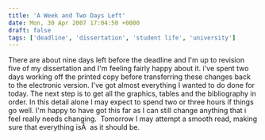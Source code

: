 ```yaml
---
title: 'A Week and Two Days Left'
date: Mon, 30 Apr 2007 17:04:50 +0000
draft: false
tags: ['deadline', 'dissertation', 'student life', 'university']
---
```


There are about nine days left before the deadline and I'm up to revision five of my dissertation and I'm feeling fairly happy about it. i've spent two days working off the printed copy before transferring these changes back to the electronic version. I've got almost everything I wanted to do done for today. The next step is to get all the graphics, tables and the bibliography in order. In this detail alone I may expect to spend two or three hours if things go well. I'm happy to have got this far as I can still change anything that i feel really needs changing.  Tomorrow I may attempt a smooth read, making sure that everything isÂ  as it should be.